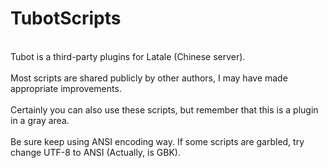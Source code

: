 # TubotScripts
<br/>Tubot is a third-party plugins for Latale (Chinese server).</br>
<br/>Most scripts are shared publicly by other authors, I may have made appropriate improvements.</br>
<br/>Certainly you can also use these scripts, but remember that this is a plugin in a gray area.<br/>
<br/>Be sure keep using ANSI encoding way. If some scripts are garbled, try change UTF-8 to ANSI (Actually, is GBK).<br/>